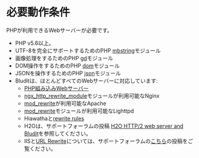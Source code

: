 # 必要動作条件
<!-- position: 2 -->

PHPが利用できるWebサーバーが必要です。

- PHP v5.6以上。
- UTF-8を完全にサポートするためのPHP [mbstring](https://www.php.net/manual/en/book.mbstring.php)モジュール
- 画像処理をするためのPHP [gd](https://www.php.net/manual/en/book.image.php)モジュール
- DOM操作をするためのPHP [dom](https://www.php.net/manual/en/book.dom.php)モジュール
- JSONを操作するためのPHP [json](https://www.php.net/manual/en/book.json.php)モジュール
- Bluditは、ほとんどすべてのWebサーバーに対応しています:
   * [PHP組み込みWebサーバー](https://www.php.net/manual/en/features.commandline.webserver.php)
   * [ngx_http_rewrite_module](http://nginx.org/en/docs/http/ngx_http_rewrite_module.html)モジュールが利用可能なNginx
   * [mod_rewrite](http://httpd.apache.org/docs/current/mod/mod_rewrite.html)が利用可能なApache
   * [mod_rewrite](https://redmine.lighttpd.net/projects/1/wiki/docs_modrewrite)モジュールが利用可能なLighttpd
   * Hiawathaと[rewrite rules](https://www.hiawatha-webserver.org/howto/url_rewrite_rules)
   * H2Oは、サポートフォーラムの投稿 [H2O HTTP/2 web server and Bludit](https://forum.bludit.org/viewtopic.php?f=6&t=1015)を参照してください。
   * IISと[URL Rewrite](https://www.iis.net/downloads/microsoft/url-rewrite)については、サポートフォーラムの[こちら](https://forum.bludit.org/viewtopic.php?f=6&t=1420)の投稿をご覧ください。
